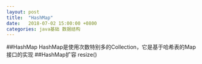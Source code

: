 ```yaml
---
layout: post
title:  "HashMap"
date:   2018-07-02 15:00:00 +0800
categories: java基础 数据结构
---
```

##HashMap
HashMap是使用次数特别多的Collection，它是基于哈希表的Map接口的实现
##HashMap扩容
resize()
